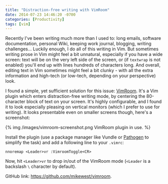 ```yaml
---
title: "Distraction-free writing with VimRoom"
date: 2014-07-23 14:46:20 -0700
categories: [Productivity]
tags: [vim]
---
```


Recently I've been writing much more than I used to: long emails, software
documentation, personal Wiki, keeping work journal, blogging, writing
challenges... Luckily enough, I do all of this writing in Vim. But sometimes
writing prose in Vim might feel a bit unnatural, especially if you have a wide
screen: text will be on the very left side of the screen, or (if `textwrap` is
not enabled) you'll end up with lines hundreds of characters long. And overall,
editing text in Vim sometimes might feel a bit clunky - with all the extra
information and high-tech (or low-tech, depending on your perspective) look.

I found a simple, yet sufficient solution for this issue: [VimRoom][1]. It's a
Vim plugin which enters distraction-free writing mode, by centering the
80-character block of text on your screen. It's highly configurable, and I
found it to look especially pleasing on vertical monitors (which I prefer to
use for writing). It looks presentable even on smaller screens though, here's a
screenshot:

{% img /images/vimroom-screenshot.png VimRoom plugin in use. %}

Install the plugin (use a package manager like Vundle or [Pathogen][2] to
simplify the task) and add a following line to your `.vimrc`:

	nnoremap <Leader>vr :VimroomToggle<CR>

Now, hit `<Leader>vr` to drop in/out of the VimRoom mode (`<Leader` is a
backslash `\` character by default).

GitHub link: <https://github.com/mikewest/vimroom>.

[1]: http://projects.mikewest.org/vimroom/
[2]: http://www.rosipov.com/blog/vim-pathogen-and-git-submodules/
